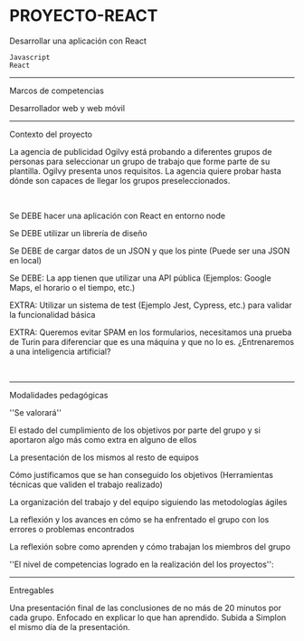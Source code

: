 # PROYECTO-REACT

Desarrollar una aplicación con React

    Javascript
    React
_____________________________________________________________________________________________________________________________________________________________________    

Marcos de competencias

Desarrollador web y web móvil    
_____________________________________________________________________________________________________________________________________________________________________

Contexto del proyecto

La agencia de publicidad Ogilvy está probando a diferentes grupos de personas para seleccionar un grupo de trabajo que forme parte de su plantilla. Ogilvy presenta unos requisitos. La agencia quiere probar hasta dónde son capaces de llegar los grupos preseleccionados.

​

Se DEBE hacer una aplicación con React en entorno node

Se DEBE utilizar un librería de diseño

Se DEBE de cargar datos de un JSON y que los pinte (Puede ser una JSON en local)

Se DEBE: La app tienen que utilizar una API pública (Ejemplos: Google Maps, el horario o el tiempo, etc.)

EXTRA: Utilizar un sistema de test (Ejemplo Jest, Cypress, etc.) para validar la funcionalidad básica

EXTRA: Queremos evitar SPAM en los formularios, necesitamos una prueba de Turin para diferenciar que es una máquina y que no lo es. ¿Entrenaremos a una inteligencia artificial?

​
_________________________________________________________________________________________________________________________________________________________________________

Modalidades pedagógicas

''Se valorará''

El estado del cumplimiento de los objetivos por parte del grupo y si aportaron algo más como extra en alguno de ellos

La presentación de los mismos al resto de equipos

Cómo justificamos que se han conseguido los objetivos (Herramientas técnicas que validen el trabajo realizado)

La organización del trabajo y del equipo siguiendo las metodologías ágiles

La reflexión y los avances en cómo se ha enfrentado el grupo con los errores o problemas encontrados

La reflexión sobre como aprenden y cómo trabajan los miembros del grupo

''El nivel de competencias logrado en la realización del los proyectos'':

_______________________________________________________________________________________________________________________________________________________________________

Entregables

Una presentación final de las conclusiones de no más de 20 minutos por cada grupo. Enfocado en explicar lo que han aprendido. Subida a Simplon el mismo día de la presentación.


